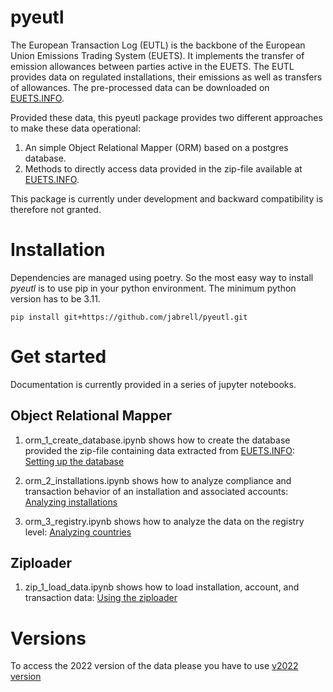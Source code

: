 # pyeutl
The European Transaction Log (EUTL) is the backbone of the European Union Emissions Trading System (EUETS). 
It implements the transfer of emission allowances between parties active in the EUETS. The EUTL provides data on regulated 
installations, their emissions as well as transfers of allowances. The pre-processed data can be downloaded on [EUETS.INFO](https://euets.info).

Provided these data, this pyeutl package provides two different approaches to make these data operational:

1. An simple Object Relational Mapper (ORM) based on a postgres database.
2. Methods to directly access data provided in the zip-file available at [EUETS.INFO](https://euets.info).

This package is currently under development and backward compatibility is therefore not granted. 

# Installation 

Dependencies are managed using poetry. So the most easy way to install *pyeutl* is to use
pip in your python environment. The minimum python version has to be 3.11.

```
pip install git+https://github.com/jabrell/pyeutl.git
```

# Get started
Documentation is currently provided in a series of jupyter notebooks.

## Object Relational Mapper

1. orm_1_create_database.ipynb shows how to create the database provided the zip-file containing data extracted from [EUETS.INFO](https://euets.info): [Setting up the database](https://nbviewer.org/github/jabrell/pyeutl/blob/dev202405/orm_1_create_database.ipynb)

2. orm_2_installations.ipynb shows how to analyze compliance and transaction behavior of an installation and associated accounts: [Analyzing installations](https://nbviewer.org/github/jabrell/pyeutl/blob/dev202405/orm_2_Installations.ipynb)
3. orm_3_registry.ipynb shows how to analyze the data on the registry level: [Analyzing countries](https://nbviewer.org/github/jabrell/pyeutl/blob/dev202405/orm_3_Registry.ipynb)

## Ziploader
1. zip_1_load_data.ipynb shows how to load installation, account, and transaction data: [Using the ziploader](https://nbviewer.org/github/jabrell/pyeutl/blob/dev202405/zip_1_load_data.ipynb)

# Versions
To access the 2022 version of the data please you have to use [v2022 version](https://github.com/jabrell/pyeutl/releases/tag/v2022)
